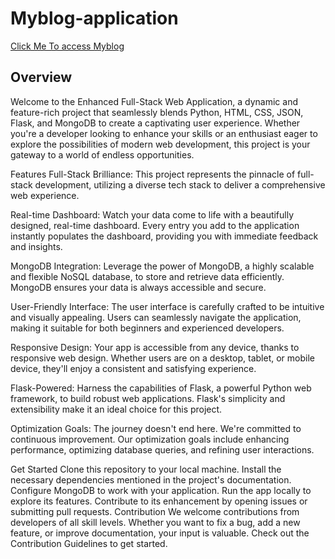# Myblog-application
[Click Me To access Myblog](https://myblog-fch7.onrender.com/)
## Overview
Welcome to the Enhanced Full-Stack Web Application, a dynamic and feature-rich project that seamlessly blends Python, HTML, CSS, JSON, Flask, and MongoDB to create a captivating user experience. Whether you're a developer looking to enhance your skills or an enthusiast eager to explore the possibilities of modern web development, this project is your gateway to a world of endless opportunities.

Features
Full-Stack Brilliance: This project represents the pinnacle of full-stack development, utilizing a diverse tech stack to deliver a comprehensive web experience.

Real-time Dashboard: Watch your data come to life with a beautifully designed, real-time dashboard. Every entry you add to the application instantly populates the dashboard, providing you with immediate feedback and insights.

MongoDB Integration: Leverage the power of MongoDB, a highly scalable and flexible NoSQL database, to store and retrieve data efficiently. MongoDB ensures your data is always accessible and secure.

User-Friendly Interface: The user interface is carefully crafted to be intuitive and visually appealing. Users can seamlessly navigate the application, making it suitable for both beginners and experienced developers.

Responsive Design: Your app is accessible from any device, thanks to responsive web design. Whether users are on a desktop, tablet, or mobile device, they'll enjoy a consistent and satisfying experience.

Flask-Powered: Harness the capabilities of Flask, a powerful Python web framework, to build robust web applications. Flask's simplicity and extensibility make it an ideal choice for this project.

Optimization Goals: The journey doesn't end here. We're committed to continuous improvement. Our optimization goals include enhancing performance, optimizing database queries, and refining user interactions.

Get Started
Clone this repository to your local machine.
Install the necessary dependencies mentioned in the project's documentation.
Configure MongoDB to work with your application.
Run the app locally to explore its features.
Contribute to its enhancement by opening issues or submitting pull requests.
Contribution
We welcome contributions from developers of all skill levels. Whether you want to fix a bug, add a new feature, or improve documentation, your input is valuable. Check out the Contribution Guidelines to get started.

